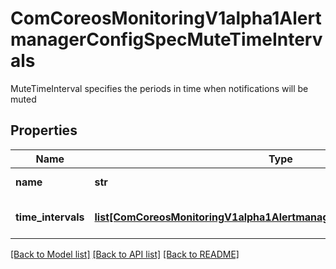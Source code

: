# ComCoreosMonitoringV1alpha1AlertmanagerConfigSpecMuteTimeIntervals

MuteTimeInterval specifies the periods in time when notifications will be muted
## Properties
Name | Type | Description | Notes
------------ | ------------- | ------------- | -------------
**name** | **str** | Name of the time interval | [optional] 
**time_intervals** | [**list[ComCoreosMonitoringV1alpha1AlertmanagerConfigSpecTimeIntervals]**](ComCoreosMonitoringV1alpha1AlertmanagerConfigSpecTimeIntervals.md) | TimeIntervals is a list of TimeInterval | [optional] 

[[Back to Model list]](../README.md#documentation-for-models) [[Back to API list]](../README.md#documentation-for-api-endpoints) [[Back to README]](../README.md)


